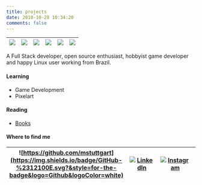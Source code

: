 ```yaml
---
title: projects
date: 2018-10-28 10:34:20
comments: false
---
```


<!-- # Hello, I'm Michell Stuttgart 👋 -->

| ![]( https://img.shields.io/badge/Code-Python-informational?style=flat-square&logo=python&logoColor=white&color=91bebb ) | ![]( https://img.shields.io/badge/Code-C%2B%2B-informational?style=flat-square&logo=c%2B%2B&logoColor=white&color=91bebb ) | ![]( https://img.shields.io/badge/Shell-Bash-informational?style=flat-square&logo=gnu-bash&logoColor=white&color=91bebb ) | ![]( https://img.shields.io/badge/Tools-PostgreSQL-informational?style=flat-square&logo=postgresql&logoColor=white&color=91bebb ) | ![]( https://img.shields.io/badge/Tools-Git-informational?style=flat-square&logo=git&logoColor=white&color=91bebb ) | ![]( https://img.shields.io/badge/OS-Linux-informational?style=flat-square&logo=linux&logoColor=white&color=91bebb ) |
|:-:|-|-|-|-|-|


A Full Stack developer, open source enthusiast, hobbyist game developer and happy Linux user working from Brazil. 

#### Learning

* Game Development
* Pixelart

#### Reading

* [Books](https://www.skoob.com.br/estante/livros/todos/5763185)

#### Where to find me

| ![https://github.com/mstuttgart](https://img.shields.io/badge/GitHub-%2312100E.svg?&style=for-the-badge&logo=Github&logoColor=white)  |  <a href="https://www.linkedin.com/in/mstuttgart" target="_blank"><img alt="LinkedIn" src="https://img.shields.io/badge/linkedin-%230077B5.svg?&style=for-the-badge&logo=linkedin&logoColor=white" /></a> | <a href="https://www.instagram.com/michstuttgart/" target="_blank"><img alt="Instagram" src="https://img.shields.io/badge/Instagram-E4405F?style=for-the-badge&logo=instagram&logoColor=white" /></a> | <a href="https://marketplace.visualstudio.com/publishers/mstuttgart" target="_blank"><img alt="Marketplace" src="https://img.shields.io/badge/marketplace-yellow.svg?&style=for-the-badge&logo=visual-studio-code&logoColor=white" /></a> | <a href="https://mstuttgart.itch.io/" target="_blank"><img alt="Itchio" src="https://img.shields.io/badge/itchio-gray.svg?&style=for-the-badge&logo=itch.io&logoColor=white" /></a> |
|----------------------------------------------------------------------------------------------------------------------------------------------|---|---|---|---|
